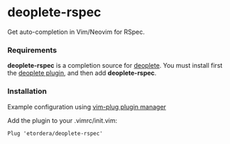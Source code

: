 # deoplete-rspec

Get auto-completion in Vim/Neovim for RSpec.

### Requirements

**deoplete-rspec** is a completion source for [deoplete](https://github.com/Shougo/deoplete.nvim).
You must install first the [deoplete plugin](https://github.com/Shougo/deoplete.nvim), and then add
**deoplete-rspec**.

### Installation

Example configuration using [vim-plug plugin manager](https://github.com/junegunn/vim-plug)

Add the plugin to your .vimrc/init.vim:

```
Plug 'etordera/deoplete-rspec'
```
